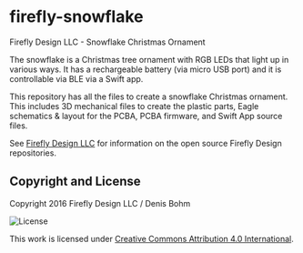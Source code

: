 # firefly-snowflake
Firefly Design LLC - Snowflake Christmas Ornament

The snowflake is a Christmas tree ornament with RGB LEDs that light up in various ways.  It has a rechargeable battery (via micro USB port) and it is controllable via BLE via a Swift app.

This repository has all the files to create a snowflake Christmas ornament.  This includes 3D mechanical files to create the plastic parts, Eagle schematics & layout for the PCBA, PCBA firmware, and Swift App source files.

See [Firefly Design LLC](http://fireflydesign.com) for information on the open source Firefly Design repositories.

## Copyright and License
Copyright 2016 Firefly Design LLC / Denis Bohm

![License](http://i.creativecommons.org/l/by/4.0/88x31.png)

This work is licensed under [Creative Commons Attribution 4.0 International](https://licensebuttons.net/l/by/4.0/88x31.png).
